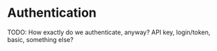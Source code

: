 # Authentication
<aside class="warning">
TODO: How exactly do we authenticate, anyway? API key, login/token, basic, something else?
</aside>
